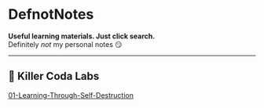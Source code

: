 # DefnotNotes  

 **Useful learning materials. Just click search.**  
 Definitely *not* my personal notes 😏  

---

## 📌 Killer Coda Labs

[01-Learning-Through-Self-Destruction](https://killercoda.com/defnotfreddie/course/Articles/01-Learning-Through-Self-Destruction)
